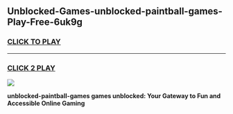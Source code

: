 
## Unblocked-Games-unblocked-paintball-games-Play-Free-6uk9g
<h3>
<a href="https://premium76.site?title=unblocked-paintball-games&ref=23A">CLICK TO PLAY</a></h3>
<hr>

<h3>
<a href="https://premium76.site?title=unblocked-paintball-games&ref=23A">CLICK 2 PLAY</a>
  
</h3>

<a href="https://premium76.site?title=unblocked-paintball-games&ref=23A"><img src="https://clearcache.store/games.png"></a>


**unblocked-paintball-games games unblocked: Your Gateway to Fun and Accessible Online Gaming**
